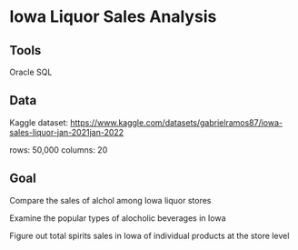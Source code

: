 # Iowa Liquor Sales Analysis

## Tools
Oracle SQL

## Data
Kaggle dataset:
https://www.kaggle.com/datasets/gabrielramos87/iowa-sales-liquor-jan-2021jan-2022

rows: 50,000
columns: 20

## Goal
Compare the sales of alchol among Iowa liquor stores

Examine the popular types of alocholic beverages in Iowa

Figure out total spirits sales in Iowa of individual products at the store level
